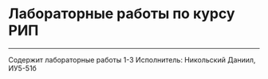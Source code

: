 # Лабораторные работы по курсу РИП
---
Содержит лабораторные работы 1-3
Исполнитель: Никольский Даниил, ИУ5-51б
